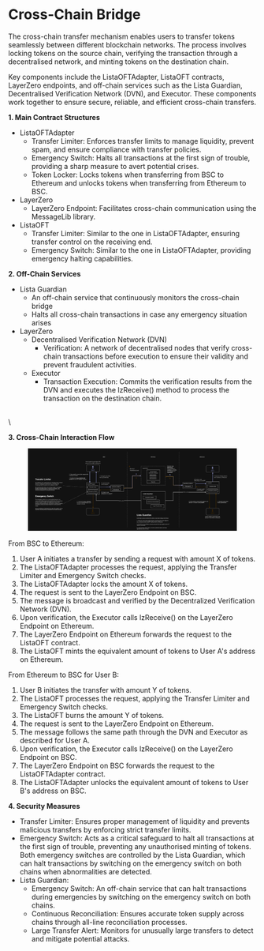 # Cross-Chain Bridge

The cross-chain transfer mechanism enables users to transfer tokens seamlessly between different blockchain networks. The process involves locking tokens on the source chain, verifying the transaction through a decentralised network, and minting tokens on the destination chain.&#x20;

Key components include the ListaOFTAdapter, ListaOFT contracts, LayerZero endpoints, and off-chain services such as the Lista Guardian, Decentralised Verification Network (DVN), and Executor. These components work together to ensure secure, reliable, and efficient cross-chain transfers.

**1. Main Contract Structures**

* ListaOFTAdapter
  * Transfer Limiter: Enforces transfer limits to manage liquidity, prevent spam, and ensure compliance with transfer policies.
  * Emergency Switch: Halts all transactions at the first sign of trouble, providing a sharp measure to avert potential crises.
  * Token Locker: Locks tokens when transferring from BSC to Ethereum and unlocks tokens when transferring from Ethereum to BSC.
* LayerZero
  * LayerZero Endpoint: Facilitates cross-chain communication using the MessageLib library.
* ListaOFT
  * Transfer Limiter: Similar to the one in ListaOFTAdapter, ensuring transfer control on the receiving end.
  * Emergency Switch: Similar to the one in ListaOFTAdapter, providing emergency halting capabilities.

**2. Off-Chain Services**

* Lista Guardian
  * An off-chain service that continuously monitors the cross-chain bridge
  * Halts all cross-chain transactions in case any emergency situation arises
* LayerZero
  * Decentralised Verification Network (DVN)
    * Verification: A network of decentralised nodes that verify cross-chain transactions before execution to ensure their validity and prevent fraudulent activities.
  * Executor
    * Transaction Execution: Commits the verification results from the DVN and executes the lzReceive() method to process the transaction on the destination chain.

\
\


**3. Cross-Chain Interaction Flow**

<div data-full-width="true">

<figure><img src="../../.gitbook/assets/image (8).png" alt=""><figcaption></figcaption></figure>

</div>

From BSC to Ethereum:

1. User A initiates a transfer by sending a request with amount X of tokens.
2. The ListaOFTAdapter processes the request, applying the Transfer Limiter and Emergency Switch checks.
3. The ListaOFTAdapter locks the amount X of tokens.
4. The request is sent to the LayerZero Endpoint on BSC.
5. The message is broadcast and verified by the Decentralized Verification Network (DVN).
6. Upon verification, the Executor calls lzReceive() on the LayerZero Endpoint on Ethereum.
7. The LayerZero Endpoint on Ethereum forwards the request to the ListaOFT contract.
8. The ListaOFT mints the equivalent amount of tokens to User A's address on Ethereum.

From Ethereum to BSC for User B:

1. User B initiates the transfer with amount Y of tokens.
2. The ListaOFT processes the request, applying the Transfer Limiter and Emergency Switch checks.
3. The ListaOFT burns the amount Y of tokens.
4. The request is sent to the LayerZero Endpoint on Ethereum.
5. The message follows the same path through the DVN and Executor as described for User A.
6. Upon verification, the Executor calls lzReceive() on the LayerZero Endpoint on BSC.
7. The LayerZero Endpoint on BSC forwards the request to the ListaOFTAdapter contract.
8. The ListaOFTAdapter unlocks the equivalent amount of tokens to User B's address on BSC.

**4. Security Measures**

* Transfer Limiter: Ensures proper management of liquidity and prevents malicious transfers by enforcing strict transfer limits.
* Emergency Switch: Acts as a critical safeguard to halt all transactions at the first sign of trouble, preventing any unauthorised minting of tokens. Both emergency switches are controlled by the Lista Guardian, which can halt transactions by switching on the emergency switch on both chains when abnormalities are detected.
* Lista Guardian:&#x20;
  * Emergency Switch: An off-chain service that can halt transactions during emergencies by switching on the emergency switch on both chains.
  * Continuous Reconciliation: Ensures accurate token supply across chains through all-line reconciliation processes.
  * Large Transfer Alert: Monitors for unusually large transfers to detect and mitigate potential attacks.
